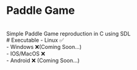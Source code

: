 # Paddle Game
<br>
Simple Paddle Game reproduction in C using SDL
<br>
# Executable
- Linux ✅
<br>
- Windows ❌(Coming Soon...)
<br>
- IOS/MacOS ❌
<br>
- Android ❌ (Coming Soon...)
